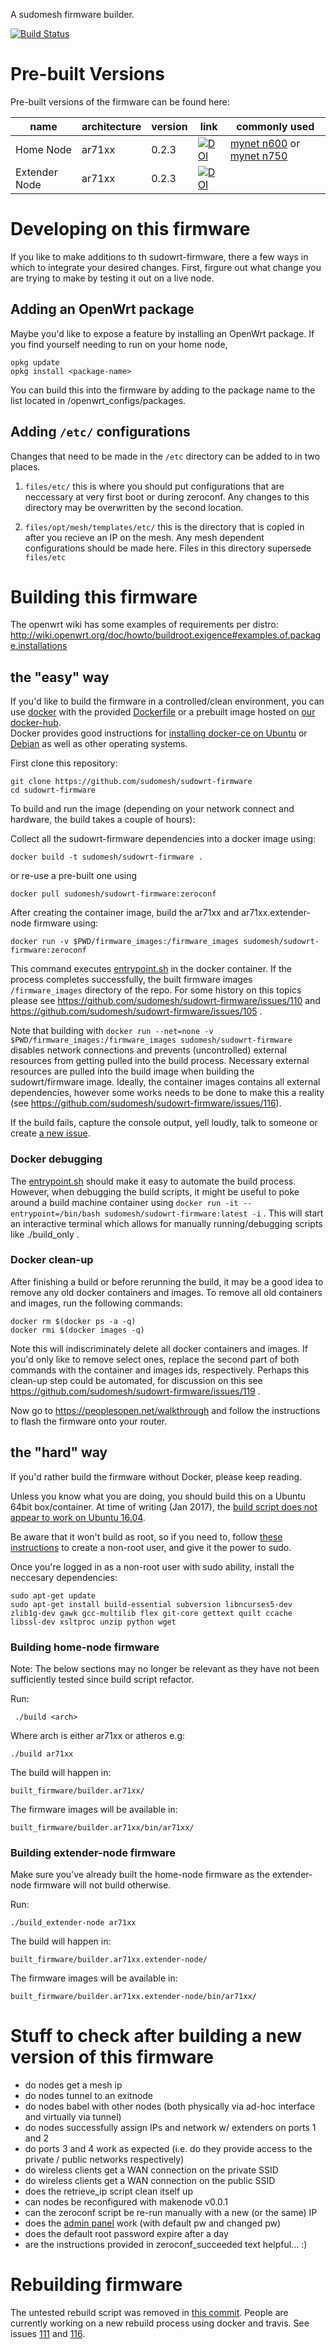 A sudomesh firmware builder.

[![Build Status](https://travis-ci.org/sudomesh/sudowrt-firmware.svg?branch=master)](https://travis-ci.org/sudomesh/sudowrt-firmware)

# Pre-built Versions

Pre-built versions of the firmware can be found here:

 | name | architecture | version | link | commonly used |
|  --- | --- | --- | --- | --- |
| Home Node | ar71xx | 0.2.3 | [![DOI](https://zenodo.org/badge/DOI/10.5281/zenodo.1205601.svg)](https://doi.org/10.5281/zenodo.1205601) | [mynet n600](https://zenodo.org/record/1205601/files/openwrt-ar71xx-generic-mynet-n600-squashfs-factory.bin) or [mynet n750](https://zenodo.org/record/1205601/files/openwrt-ar71xx-generic-mynet-n750-squashfs-factory.bin)
| Extender Node | ar71xx | 0.2.3 | [![DOI](https://zenodo.org/badge/DOI/10.5281/zenodo.1206171.svg)](https://doi.org/10.5281/zenodo.1206171) |


# Developing on this firmware

If you like to make additions to th sudowrt-firmware, there a few ways in which to integrate your desired changes. First, firgure out what change you are trying to make by testing it out on a live node.

## Adding an OpenWrt package
Maybe you'd like to expose a feature by installing an OpenWrt package. If you find yourself needing to run on your home node,
```
opkg update
opkg install <package-name>
```
You can build this into the firmware by adding to the package name to the list located in /openwrt_configs/packages.

## Adding `/etc/` configurations
Changes that need to be made in the `/etc` directory can be added to in two places.

1. `files/etc/` this is where you should put configurations that are neccessary at very first boot or during zeroconf. Any changes to this directory may be overwritten by the second location.

2. `files/opt/mesh/templates/etc/` this is the directory that is copied in after you recieve an IP on the mesh. Any mesh dependent configurations should be made here. Files in this directory supersede `files/etc`

# Building this firmware

The openwrt wiki has some examples of requirements per distro:
http://wiki.openwrt.org/doc/howto/buildroot.exigence#examples.of.package.installations

## the "easy" way
If you'd like to build the firmware in a controlled/clean environment, you can use [docker](https://docker.io) with the provided [Dockerfile](./Dockerfile) or a prebuilt image hosted on [our docker-hub](https://hub.docker.com/r/sudomesh/sudowrt-firmware/tags/).  
Docker provides good instructions for [installing docker-ce on Ubuntu](https://docs.docker.com/install/linux/docker-ce/ubuntu/) or [Debian](https://docs.docker.com/install/linux/docker-ce/debian/) as well as other operating systems.  

First clone this repository:

```
git clone https://github.com/sudomesh/sudowrt-firmware
cd sudowrt-firmware
```

To build and run the image (depending on your network connect and hardware, the build takes a couple of hours): 

Collect all the sudowrt-firmware dependencies into a docker image using:
```
docker build -t sudomesh/sudowrt-firmware .
```

or re-use a pre-built one using
```
docker pull sudomesh/sudowrt-firmware:zeroconf
```

After creating the container image, build the ar71xx and ar71xx.extender-node firmware using: 
```
docker run -v $PWD/firmware_images:/firmware_images sudomesh/sudowrt-firmware:zeroconf
``` 

This command executes [entrypoint.sh](./entrypoint.sh) in the docker container. If the process completes successfully, the built firmware images `/firmware_images` directory of the repo. For some history on this topics please see https://github.com/sudomesh/sudowrt-firmware/issues/110 and https://github.com/sudomesh/sudowrt-firmware/issues/105 . 

Note that building with ```docker run --net=none -v $PWD/firmware_images:/firmware_images sudomesh/sudowrt-firmware``` disables network connections and prevents (uncontrolled) external resources from getting pulled into the build process. Necessary external resources are pulled into the build image when building the sudowrt/firmware image. Ideally, the container images contains all external dependencies, however some works needs to be done to make this a reality (see https://github.com/sudomesh/sudowrt-firmware/issues/116).

If the build fails, capture the console output, yell loudly, talk to someone or create [a new issue](https://github.com/sudomesh/meshwrt-firmware/issues/new).

### Docker debugging
The [entrypoint.sh](./entrypoint.sh) should make it easy to automate the build process. However, when debugging the build scripts, it might be useful to poke around a build machine container using ```docker run -it --entrypoint=/bin/bash sudomesh/sudowrt-firmware:latest -i``` . This will start an interactive terminal which allows for manually running/debugging scripts like ./build_only .  

### Docker clean-up
After finishing a build or before rerunning the build, it may be a good idea to remove any old docker containers and images. To remove all old containers and images, run the following commands:  
```
docker rm $(docker ps -a -q)
docker rmi $(docker images -q)
```
Note this will indiscriminately delete all docker containers and images. If you'd only like to remove select ones, replace the second part of both commands with the container and images ids, respectively. Perhaps this clean-up step could be automated, for discussion on this see https://github.com/sudomesh/sudowrt-firmware/issues/119 .  

Now go to https://peoplesopen.net/walkthrough and follow the instructions to flash the firmware onto your router.

## the "hard" way
If you'd rather build the firmware without Docker, please keep reading.

Unless you know what you are doing, you should build this on a Ubuntu 64bit box/container. At time of writing (Jan 2017), the [build script does not appear to work on Ubuntu 16.04](https://github.com/sudomesh/sudowrt-firmware/issues/103). 

Be aware that it won't build as root, so if you need to, follow [these instructions](https://www.digitalocean.com/community/tutorials/how-to-add-and-delete-users-on-an-ubuntu-14-04-vps) to create a non-root user, and give it the power to sudo.

Once you're logged in as a non-root user with sudo ability, install the neccesary dependencies:

```shell
sudo apt-get update
sudo apt-get install build-essential subversion libncurses5-dev zlib1g-dev gawk gcc-multilib flex git-core gettext quilt ccache libssl-dev xsltproc unzip python wget
```

### Building home-node firmware

Note: The below sections may no longer be relevant as they have not been sufficiently tested since build script refactor. 

Run:

```
 ./build <arch>
```

Where arch is either ar71xx or atheros e.g:

```
./build ar71xx
```

The build will happen in:

```
built_firmware/builder.ar71xx/
```

The firmware images will be available in:

```
built_firmware/builder.ar71xx/bin/ar71xx/
```

### Building extender-node firmware

Make sure you've already built the home-node firmware as the extender-node firmware will not build otherwise.

Run:

```
./build_extender-node ar71xx
```

The build will happen in:

```
built_firmware/builder.ar71xx.extender-node/
```

The firmware images will be available in:

```
built_firmware/builder.ar71xx.extender-node/bin/ar71xx/
```

# Stuff to check after building a new version of this firmware

* do nodes get a mesh ip
* do nodes tunnel to an exitnode
* do nodes babel with other nodes (both physically via ad-hoc interface and virtually via tunnel)
* do nodes successfully assign IPs and network w/ extenders on ports 1 and 2
* do ports 3 and 4 work as expected (i.e. do they provide access to the private / public networks respectively)
* do wireless clients get a WAN connection on the private SSID
* do wireless clients get a WAN connection on the public SSID
* does the retrieve_ip script clean itself up
* can nodes be reconfigured with makenode v0.0.1
* can the zeroconf script be re-run manually with a new (or the same) IP
* does the [admin panel](https://github.com/sudomesh/peoplesopen-dash) work (with default pw and changed pw)
* does the default root password expire after a day
* are the instructions provided in zeroconf_succeeded text helpful... :)

# Rebuilding firmware

The untested rebuild script was removed in [this commit](https://github.com/sudomesh/sudowrt-firmware/commit/78c7293bc4ac1d39d28311234a6a1ddb72f9c2c3).
People are currently working on a new rebuild process using docker and travis. See issues [111](https://github.com/sudomesh/sudowrt-firmware/issues/111) and [116](https://github.com/sudomesh/sudowrt-firmware/issues/116).
